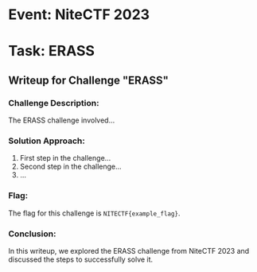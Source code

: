 # Event: NiteCTF 2023
# Task: ERASS

## Writeup for Challenge "ERASS"

### Challenge Description:
The ERASS challenge involved...

### Solution Approach:
1. First step in the challenge...
2. Second step in the challenge...
3. ...

### Flag:
The flag for this challenge is `NITECTF{example_flag}`.

### Conclusion:
In this writeup, we explored the ERASS challenge from NiteCTF 2023 and discussed the steps to successfully solve it.
